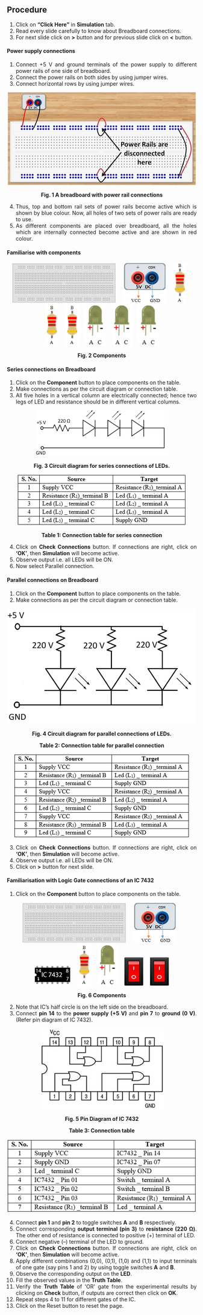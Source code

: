 ## Procedure<br>
<div style="text-align:justify">

1.  Click on **“Click Here”** in **Simulation** tab.
2.  Read every slide carefully to know about Breadboard connections.
3.  For next slide click on **\>** button and for previous slide click on **<** button.

  
#### **Power supply connections**

1.  Connect +5 V and ground terminals of the power supply to different power rails of one side of breadboard.
2.  Connect the power rails on both sides by using jumper wires.
3.  Connect horizontal rows by using jumper wires. 
 
<center>      
    
![Breadboard showing connections of power rails](images/1.jpg)  

**Fig. 1 A breadboard with power rail connections**  </center>

  
4.  Thus, top and bottom rail sets of power rails become active which is shown by blue colour. Now, all holes of two sets of power rails are ready to use.
5.  As different components are placed over breadboard, all the holes which are internally connected become active and are shown in red colour.

#### **Familiarise with components** 

<center> 

![](images/board.png "Breadbord")&emsp; ![](images/supply.png "5V DC Supply")&emsp; ![](images/resistance.png "220Ω(R1)")&emsp; ![](images/resistance.png "220Ω(R2)")&emsp; ![](images/resistance.png "220Ω(R3)")&emsp; ![](images/led.png "Led (L1)")&emsp; ![](images/led.png "Led (L2)")&emsp; ![](images/led.png "Led (L3)")
 

**Fig. 2 Components**  </center> 

#### **Series connections on Breadboard**

1.  Click on the **Component** button to place components on the table.
2.  Make connections as per the circuit diagram or connection table.
3.  All five holes in a vertical column are electrically connected; hence two legs of LED and resistance should be in different vertical columns. 

<center> 

![](images/2.jpg) 

**Fig. 3 Circuit diagram for series connections of LEDs.** 

![](images/table1.png)

**Table 1: Connection table for series connection**

</center>

4.  Click on **Check Connections** button. If connections are right, click on **‘OK’**, then **Simulation** will become active.
5.  Observe output i.e. all LEDs will be ON.
6.  Now select Parallel connection.

#### **Parallel connections on Breadboard**

1.  Click on the **Component** button to place components on the table.
2.  Make connections as per the circuit diagram or connection table.

<center>  

![](images/3.jpg)

**Fig. 4 Circuit diagram for parallel connections of LEDs.**

**Table 2: Connection table for parallel connection**

![](images/table2.png) </center>

  
3.  Click on **Check Connections** button. If connections are right, click on **‘OK’**, then **Simulation** will become active.
4.  Observe output i.e. all LEDs will be ON.
5.  Click on **\>** button for next slide.

#### **Familiarisation with Logic Gate connections of an IC 7432**

1.  Click on the **Component** button to place components on the table.

<center> 

![](images/board.png "Breadbord")&emsp; ![](images/supply.png "5V DC Supply")&emsp; ![](images/ic.png "IC7432")&emsp; ![](images/resistance.png "220Ω(R1)")&emsp; ![](images/led.png "Led")&emsp; ![](images/switch.png "Switch (A)")&emsp; ![](images/switch.png "Switch (B)")  

**Fig. 6 Components** </center> 
  
2.  Note that IC’s half circle is on the left side on the breadboard.
3.  Connect **pin 14** to the **power supply (+5 V)** and **pin 7** to **ground (0 V)**. (Refer pin diagram of IC 7432). 

<center> 

![Pin Diagram of IC 7432](images/procedure4.1.jpg)

**Fig. 5 Pin Diagram of IC 7432**

**Table 3: Connection table**

![](images/table3.png)  </center>

  
4.  Connect **pin 1** and **pin 2** to toggle switches **A** and **B** respectively.
5.  Connect corresponding **output terminal (pin 3)** to **resistance (220 Ω)**. The other end of resistance is connected to positive (+) terminal of LED.
6.  Connect negative (–) terminal of the LED to ground.
7.  Click on **Check Connections** button. If connections are right, click on **‘OK’**, then **Simulation** will become active.
8.  Apply different combinations (0,0), (0,1), (1,0) and (1,1) to input terminals of one gate (say pins 1 and 2) by using toggle switches **A** and **B**.
9.  Observe the corresponding output on the **LED**.
10.  Fill the observed values in the **Truth Table**.
11.  Verify the **Truth Table** of 'OR' gate from the experimental results by clicking on **Check** button, if outputs are correct then click on **OK**.
12.  Repeat steps 4 to 11 for different gates of the IC.
13.  Click on the Reset button to reset the page.
</div>